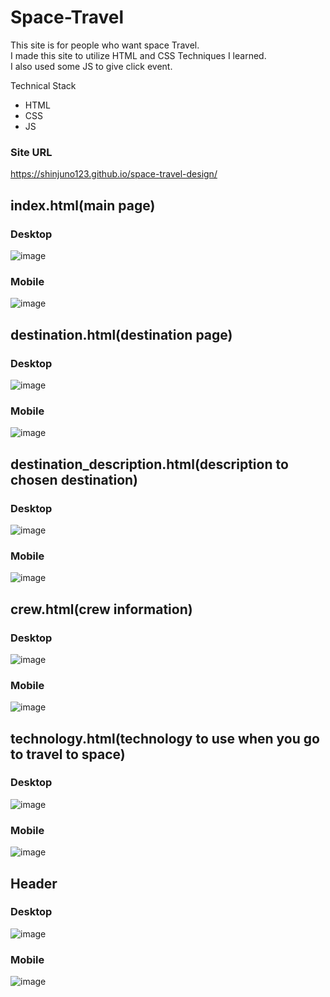 # Space-Travel


This site is for people who want space Travel.<br>
I made this site to utilize HTML and CSS Techniques I learned.<br>
I also used some JS to give click event.<br>

Technical Stack

- HTML
- CSS
- JS

### Site URL
https://shinjuno123.github.io/space-travel-design/

## index.html(main page)

### Desktop
![image](https://user-images.githubusercontent.com/72008909/179208579-f3fd974a-ee55-47ed-9416-f7b247764571.png)

### Mobile
![image](https://user-images.githubusercontent.com/72008909/179208631-9da2bba9-659f-4ba4-bad7-7314fd9822c8.png)


## destination.html(destination page)

### Desktop
![image](https://user-images.githubusercontent.com/72008909/179212845-1579c819-8228-4d52-a329-de36df66dd14.png)

### Mobile
![image](https://user-images.githubusercontent.com/72008909/179213261-f7f77203-54b2-490d-9f8b-26277e13a7a9.png)



## destination_description.html(description to chosen destination)

### Desktop
![image](https://user-images.githubusercontent.com/72008909/179213539-d50886b6-419e-44e3-b739-f12e39e56b2d.png)


### Mobile
![image](https://user-images.githubusercontent.com/72008909/179213641-ba337721-6488-41ce-a7b9-d2811c1e56c2.png)

## crew.html(crew information)

### Desktop
![image](https://user-images.githubusercontent.com/72008909/179213716-420145e6-ab57-447f-9f56-08631756685f.png)


### Mobile
![image](https://user-images.githubusercontent.com/72008909/179213779-f5b5c585-d296-4bc1-8c34-ef0e98ae9b7b.png)


## technology.html(technology to use when you go to travel to space)

### Desktop
![image](https://user-images.githubusercontent.com/72008909/179213849-2574664b-7dd9-48eb-947f-7581562a03f9.png)

### Mobile
![image](https://user-images.githubusercontent.com/72008909/179213911-2801fe3a-449d-41be-84f3-b3ab65e99a93.png)



## Header

### Desktop
![image](https://user-images.githubusercontent.com/72008909/179214022-7529bdc7-b4bf-4d73-9f27-dc612f0adb12.png)


### Mobile
![image](https://user-images.githubusercontent.com/72008909/179213976-f69fa78f-4de4-44b4-bbfd-2ac576e3007f.png)


